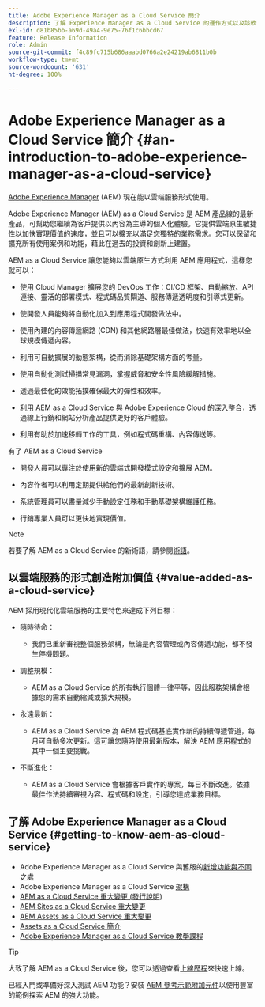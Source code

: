 ```yaml
---
title: Adobe Experience Manager as a Cloud Service 簡介
description: 了解 Experience Manager as a Cloud Service 的運作方式以及該軟體可以為您做哪些事。
exl-id: d81b85bb-a69d-49a4-9e75-76f1c6bbcd67
feature: Release Information
role: Admin
source-git-commit: f4c89fc715b686aaabd0766a2e24219ab6811b0b
workflow-type: tm+mt
source-wordcount: '631'
ht-degree: 100%

---
```


# Adobe Experience Manager as a Cloud Service 簡介 {#an-introduction-to-adobe-experience-manager-as-a-cloud-service}

[Adobe Experience Manager](https://www.adobe.com/tw/marketing/experience-manager.html) (AEM) 現在能以雲端服務形式使用。

Adobe Experience Manager (AEM) as a Cloud Service 是 AEM 產品線的最新產品，可幫助您繼續為客戶提供以內容為主導的個人化體驗。它提供雲端原生敏捷性以加快實現價值的速度，並且可以擴充以滿足您獨特的業務需求。您可以保留和擴充所有使用案例和功能，藉此在過去的投資和創新上建置。

AEM as a Cloud Service 讓您能夠以雲端原生方式利用 AEM 應用程式，這樣您就可以：

* 使用 Cloud Manager 擴展您的 DevOps 工作：CI/CD 框架、自動縮放、API 連接、靈活的部署模式、程式碼品質閘道、服務傳遞透明度和引導式更新。

* 使開發人員能夠將自動化加入到應用程式開發做法中。

* 使用內建的內容傳遞網路 (CDN) 和其他網路層最佳做法，快速有效率地以全球規模傳遞內容。

* 利用可自動擴展的動態架構，從而消除基礎架構方面的考量。

* 使用自動化測試掃描常見漏洞，掌握威脅和安全性風險緩解措施。

* 透過最佳化的效能拓撲確保最大的彈性和效率。

* 利用 AEM as a Cloud Service 與 Adobe Experience Cloud 的深入整合，透過線上行銷和網站分析產品提供更好的客戶體驗。

* 利用有助於加速移轉工作的工具，例如程式碼重構、內容傳送等。

有了 AEM as a Cloud Service

* 開發人員可以專注於使用新的雲端式開發模式設定和擴展 AEM。

* 內容作者可以利用定期提供給他們的最新創新技術。

* 系統管理員可以盡量減少手動設定任務和手動基礎架構維護任務。

* 行銷專業人員可以更快地實現價值。

>[!NOTE]
>
>若要了解 AEM as a Cloud Service 的新術語，請參閱[術語](terminology.md)。

## 以雲端服務的形式創造附加價值 {#value-added-as-a-cloud-service}

AEM 採用現代化雲端服務的主要特色來達成下列目標：

* 隨時待命：

   * 我們已重新審視整個服務架構，無論是內容管理或內容傳遞功能，都不發生停機問題。

* 調整規模：

   * AEM as a Cloud Service 的所有執行個體一律平等，因此服務架構會根據您的需求自動縮減或擴大規模。

* 永遠最新：

   * AEM as a Cloud Service 為 AEM 程式碼基底實作新的持續傳遞管道，每月可自動多次更新。這可讓您隨時使用最新版本，解決 AEM 應用程式的其中一個主要挑戰。

* 不斷進化：

   * AEM as a Cloud Service 會根據客戶實作的專案，每日不斷改進。依據最佳作法持續審視內容、程式碼和設定，引導您達成業務目標。

## 了解 Adobe Experience Manager as a Cloud Service {#getting-to-know-aem-as-cloud-service}

* Adobe Experience Manager as a Cloud Service 與舊版的[新增功能與不同之處](/help/overview/what-is-new-and-different.md)
* Adobe Experience Manager as a Cloud Service [架構](/help/overview/architecture.md)
* [AEM as a Cloud Service 重大變更 (發行說明)](/help/release-notes/aem-cloud-changes.md)
* [AEM Sites as a Cloud Service 重大變更](/help/sites-cloud/sites-cloud-changes.md)
* [AEM Assets as a Cloud Service 重大變更](/help/assets/assets-cloud-changes.md)
* [Assets as a Cloud Service 簡介](/help/assets/overview.md)
* [Adobe Experience Manager as a Cloud Service 教學課程](https://experienceleague.adobe.com/docs/experience-manager-learn/cloud-service/overview.html)

>[!TIP]
>
>大致了解 AEM as a Cloud Service 後，您可以透過查看[上線歷程](/help/journey-onboarding/overview.md)來快速上線。
>
>已經入門或準備好深入測試 AEM 功能？安裝 [AEM 參考示範附加元件](/help/journey-sites/demos-add-on/overview.md)以使用豐富的範例探索 AEM 的強大功能。
